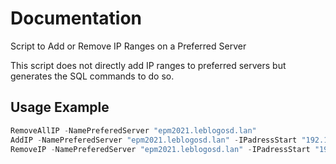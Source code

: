 # Documentation

Script to Add or Remove IP Ranges on a Preferred Server

This script does not directly add IP ranges to preferred servers but generates the SQL commands to do so.


## Usage Example

```powershell
RemoveAllIP -NamePreferedServer "epm2021.leblogosd.lan"
AddIP -NamePreferedServer "epm2021.leblogosd.lan" -IPadressStart "192.168.0.1" -IPadressEnd "192.168.0.254"
RemoveIP -NamePreferedServer "epm2021.leblogosd.lan" -IPadressStart "192.168.0.1" -IPadressEnd "192.168.0.254"
```